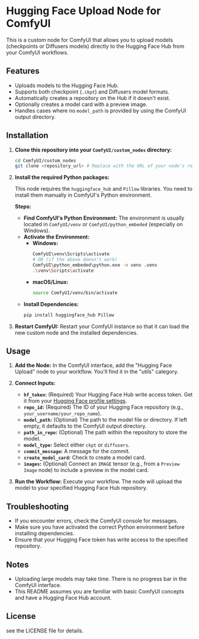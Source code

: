 # Hugging Face Upload Node for ComfyUI

This is a custom node for ComfyUI that allows you to upload models (checkpoints or Diffusers models) directly to the Hugging Face Hub from your ComfyUI workflows.

## Features

*   Uploads models to the Hugging Face Hub.
*   Supports both checkpoint (`.ckpt`) and Diffusers model formats.
*   Automatically creates a repository on the Hub if it doesn't exist.
*   Optionally creates a model card with a preview image.
*   Handles cases where no `model_path` is provided by using the ComfyUI output directory.

## Installation

1. **Clone this repository into your `ComfyUI/custom_nodes` directory:**

    ```bash
    cd ComfyUI/custom_nodes
    git clone <repository_url> # Replace with the URL of your node's repository
    ```

2. **Install the required Python packages:**

    This node requires the `huggingface_hub` and `Pillow` libraries. You need to install them manually in ComfyUI's Python environment.

    **Steps:**

    *   **Find ComfyUI's Python Environment:** The environment is usually located in `ComfyUI/venv` or `ComfyUI/python_embeded` (especially on Windows).
    *   **Activate the Environment:**
        *   **Windows:**
            ```bash
            ComfyUI\venv\Scripts\activate  
            # OR (if the above doesn't work)
            ComfyUI\python_embeded\python.exe -m venv .venv
            .\venv\Scripts\activate
            ```
        *   **macOS/Linux:**
            ```bash
            source ComfyUI/venv/bin/activate
            ```
    *   **Install Dependencies:**
        ```bash
        pip install huggingface_hub Pillow
        ```

3. **Restart ComfyUI:** Restart your ComfyUI instance so that it can load the new custom node and the installed dependencies.

## Usage

1. **Add the Node:** In the ComfyUI interface, add the "Hugging Face Upload" node to your workflow. You'll find it in the "utils" category.

2. **Connect Inputs:**
    *   **`hf_token`:** (Required) Your Hugging Face Hub write access token. Get it from your [Hugging Face profile settings](https://huggingface.co/settings/tokens).
    *   **`repo_id`:** (Required) The ID of your Hugging Face repository (e.g., `your_username/your_repo_name`).
    *   **`model_path`:** (Optional) The path to the model file or directory. If left empty, it defaults to the ComfyUI output directory.
    *   **`path_in_repo`:** (Optional) The path within the repository to store the model.
    *   **`model_type`:** Select either `ckpt` or `diffusers`.
    *   **`commit_message`:** A message for the commit.
    *   **`create_model_card`:** Check to create a model card.
    *   **`images`:** (Optional) Connect an `IMAGE` tensor (e.g., from a `Preview Image` node) to include a preview in the model card.

3. **Run the Workflow:** Execute your workflow. The node will upload the model to your specified Hugging Face Hub repository.

## Troubleshooting

*   If you encounter errors, check the ComfyUI console for messages.
*   Make sure you have activated the correct Python environment before installing dependencies.
*   Ensure that your Hugging Face token has write access to the specified repository.

## Notes

*   Uploading large models may take time. There is no progress bar in the ComfyUI interface.
*   This README assumes you are familiar with basic ComfyUI concepts and have a Hugging Face Hub account.

## License

see the LICENSE file for details. 
